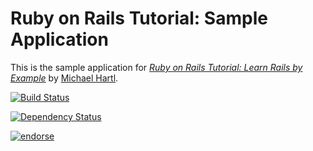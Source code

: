 # Ruby on Rails Tutorial: Sample Application

This is the sample application for
[*Ruby on Rails Tutorial: Learn Rails by Example*](http://railstutorial.org/)
by [Michael Hartl](http://michaelhartl.com/).

[![Build Status](https://travis-ci.com/jasnow/sample_app_4_2.png?branch=master)](https://travis-ci.org/jasnow/sample_app_4_2)

[![Dependency Status](https://gemnasium.com/jasnow/sample_app_4_2png)](https://gemnasium.com/jasnow/sample_app_4_2.png)

[![endorse](http://api.coderwall.com/jasnow/endorsecount.png)](http://coderwall.com/jasnow)
